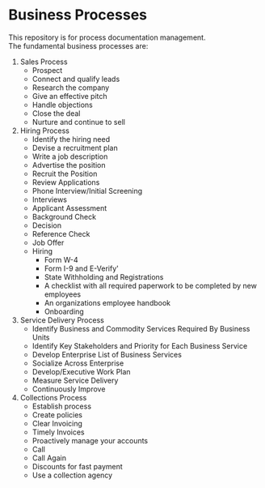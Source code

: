 # Business Processes
This repository is for process documentation management.    
The fundamental business processes are:
 
 1. Sales Process
    - Prospect
    - Connect and qualify leads
    - Research the company
    - Give an effective pitch
    - Handle objections
    - Close the deal 
    - Nurture and continue to sell
 2. Hiring Process
    - Identify the hiring need
    - Devise a recruitment plan
    - Write a job description
    - Advertise the position
    - Recruit the Position
    - Review Applications
    - Phone Interview/Initial Screening
    - Interviews
    - Applicant Assessment
    - Background Check
    - Decision
    - Reference Check
    - Job Offer
    - Hiring 
        - Form W-4
        - Form I-9 and E-Verify'
        - State Withholding and Registrations
        - A checklist with all required paperwork to be completed by new employees
        - An organizations employee handbook
        - Onboarding
 3. Service Delivery Process
     - Identify Business and Commodity Services Required By Business Units
     - Identify Key Stakeholders and Priority for Each Business Service
     - Develop Enterprise List of Business Services
     - Socialize Across Enterprise
     - Develop/Executive Work Plan
     - Measure Service Delivery
     - Continuously Improve
 4. Collections Process
     - Establish process
     - Create policies
     - Clear Invoicing
     - Timely Invoices
     - Proactively manage your accounts
     - Call
     - Call Again
     - Discounts for fast payment
     - Use a collection agency
